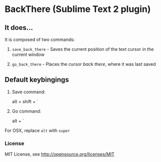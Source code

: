 BackThere (Sublime Text 2 plugin)
======


## It does...

It is composed of two commands:

1.  `save_back_there` - Saves the current position of the text cursor in the current window

2.  `go_back_there` - Places the cursor _back_ _there_, where it was last saved


## Default keybingings

1.  Save command: 

    alt + shift + `

2.  Go command:

    alt + `

For OSX, replace `alt` with `super`


### License
MIT License, see http://opensource.org/licenses/MIT